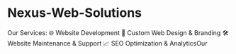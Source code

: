 # Nexus-Web-Solutions
Our Services: 🌐 Website Development 🎨 Custom Web Design &amp; Branding 🛠️ Website Maintenance &amp; Support 📈 SEO Optimization &amp; AnalyticsOur
